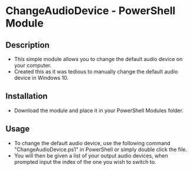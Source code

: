 # ChangeAudioDevice - PowerShell Module

## Description
- This simple module allows you to change the default audio device on your computer.
- Created this as it was tedious to manually change the default audio device in Windows 10.


## Installation
- Download the module and place it in your PowerShell Modules folder.

## Usage
- To change the default audio device, use the following command "ChangeAudioDevice.ps1" in PowerShell or simply double click the file.
- You will then be given a list of your output audio devices, when prompted input the index of the one you wish to switch to.